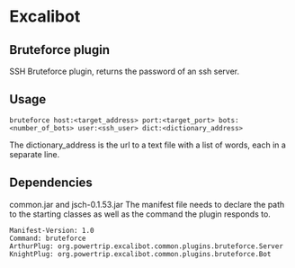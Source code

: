 # Excalibot
## Bruteforce plugin

SSH Bruteforce plugin, returns the password of an ssh server.

## Usage
	bruteforce host:<target_address> port:<target_port> bots:<number_of_bots> user:<ssh_user> dict:<dictionary_address>

The dictionary_address is the url to a text file with a list of words, each in a separate line.

## Dependencies

common.jar and jsch-0.1.53.jar
The manifest file needs to declare the path to the starting classes as well as the command the plugin responds to.
		
	Manifest-Version: 1.0
	Command: bruteforce
	ArthurPlug: org.powertrip.excalibot.common.plugins.bruteforce.Server
	KnightPlug: org.powertrip.excalibot.common.plugins.bruteforce.Bot

